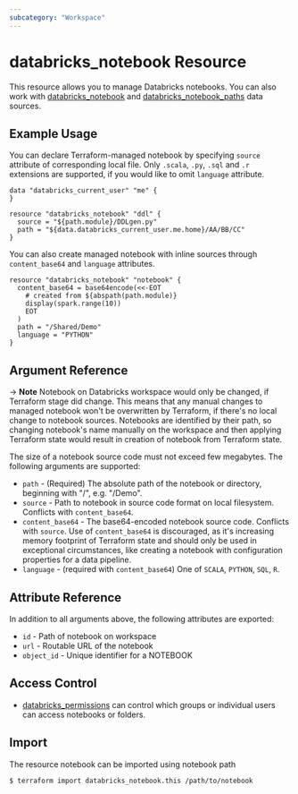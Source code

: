 ```yaml
---
subcategory: "Workspace"
---
```

# databricks_notebook Resource

This resource allows you to manage Databricks notebooks. You can also work with [databricks_notebook](../data-sources/notebook.md) and [databricks_notebook_paths](../data-sources/notebook_paths.md) data sources.

## Example Usage

You can declare Terraform-managed notebook by specifying `source` attribute of corresponding local file. Only `.scala`, `.py`, `.sql` and `.r` extensions are supported, if you would like to omit `language` attribute.

```hcl
data "databricks_current_user" "me" {
}

resource "databricks_notebook" "ddl" {
  source = "${path.module}/DDLgen.py"
  path = "${data.databricks_current_user.me.home}/AA/BB/CC"
}
```

You can also create managed notebook with inline sources through `content_base64` and `language` attributes.

```hcl
resource "databricks_notebook" "notebook" {
  content_base64 = base64encode(<<-EOT
    # created from ${abspath(path.module)}
    display(spark.range(10))
    EOT
  )
  path = "/Shared/Demo"
  language = "PYTHON"
}
```
    
## Argument Reference

-> **Note** Notebook on Databricks workspace would only be changed, if Terraform stage did change. This means that any manual changes to managed notebook won't be overwritten by Terraform, if there's no local change to notebook sources. Notebooks are identified by their path, so changing notebook's name manually on the workspace and then applying Terraform state would result in creation of notebook from Terraform state.

The size of a notebook source code must not exceed few megabytes. The following arguments are supported:

* `path` -  (Required) The absolute path of the notebook or directory, beginning with "/", e.g. "/Demo". 
* `source` - Path to notebook in source code format on local filesystem. Conflicts with `content_base64`.
* `content_base64` - The base64-encoded notebook source code. Conflicts with `source`. Use of `content_base64` is discouraged, as it's increasing memory footprint of Terraform state and should only be used in exceptional circumstances, like creating a notebook with configuration properties for a data pipeline.
* `language` -  (required with `content_base64`) One of `SCALA`, `PYTHON`, `SQL`, `R`.

## Attribute Reference

In addition to all arguments above, the following attributes are exported:

* `id` -  Path of notebook on workspace
* `url` - Routable URL of the notebook
* `object_id` -  Unique identifier for a NOTEBOOK

## Access Control

* [databricks_permissions](permissions.md#Notebook-usage) can control which groups or individual users can access notebooks or folders.

## Import

The resource notebook can be imported using notebook path

```bash
$ terraform import databricks_notebook.this /path/to/notebook
```
